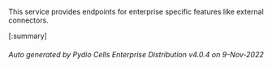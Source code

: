 






This service provides endpoints for enterprise specific features like external connectors.

[:summary]

###### Auto generated by Pydio Cells Enterprise Distribution v4.0.4 on 9-Nov-2022

